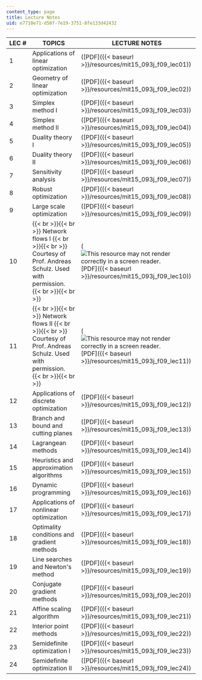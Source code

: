 ```yaml
---
content_type: page
title: Lecture Notes
uid: e7710e71-d58f-7e19-3751-8fe133d42432
---
```


| LEC # | TOPICS | LECTURE NOTES |
| --- | --- | --- |
| 1 | Applications of linear optimization | ([PDF]({{< baseurl >}}/resources/mit15_093j_f09_lec01)) |
| 2 | Geometry of linear optimization | ([PDF]({{< baseurl >}}/resources/mit15_093j_f09_lec02)) |
| 3 | Simplex method I | ([PDF]({{< baseurl >}}/resources/mit15_093j_f09_lec03)) |
| 4 | Simplex method II | ([PDF]({{< baseurl >}}/resources/mit15_093j_f09_lec04)) |
| 5 | Duality theory I | ([PDF]({{< baseurl >}}/resources/mit15_093j_f09_lec05)) |
| 6 | Duality theory II | ([PDF]({{< baseurl >}}/resources/mit15_093j_f09_lec06)) |
| 7 | Sensitivity analysis | ([PDF]({{< baseurl >}}/resources/mit15_093j_f09_lec07)) |
| 8 | Robust optimization | ([PDF]({{< baseurl >}}/resources/mit15_093j_f09_lec08)) |
| 9 | Large scale optimization | ([PDF]({{< baseurl >}}/resources/mit15_093j_f09_lec09)) |
| 10 |  {{< br >}}{{< br >}} Network flows I {{< br >}}{{< br >}} Courtesy of Prof. Andreas Schulz. Used with permission. {{< br >}}{{< br >}}  | (![This resource may not render correctly in a screen reader.](/images/inacessible.gif)[PDF]({{< baseurl >}}/resources/mit15_093j_f09_lec10)) |
| 11 |  {{< br >}}{{< br >}} Network flows II {{< br >}}{{< br >}} Courtesy of Prof. Andreas Schulz. Used with permission. {{< br >}}{{< br >}}  | (![This resource may not render correctly in a screen reader.](/images/inacessible.gif)[PDF]({{< baseurl >}}/resources/mit15_093j_f09_lec11)) |
| 12 | Applications of discrete optimization | ([PDF]({{< baseurl >}}/resources/mit15_093j_f09_lec12)) |
| 13 | Branch and bound and cutting planes | ([PDF]({{< baseurl >}}/resources/mit15_093j_f09_lec13)) |
| 14 | Lagrangean methods | ([PDF]({{< baseurl >}}/resources/mit15_093j_f09_lec14)) |
| 15 | Heuristics and approximation algorithms | ([PDF]({{< baseurl >}}/resources/mit15_093j_f09_lec15)) |
| 16 | Dynamic programming | ([PDF]({{< baseurl >}}/resources/mit15_093j_f09_lec16)) |
| 17 | Applications of nonlinear optimization | ([PDF]({{< baseurl >}}/resources/mit15_093j_f09_lec17)) |
| 18 | Optimality conditions and gradient methods | ([PDF]({{< baseurl >}}/resources/mit15_093j_f09_lec18)) |
| 19 | Line searches and Newton's method | ([PDF]({{< baseurl >}}/resources/mit15_093j_f09_lec19)) |
| 20 | Conjugate gradient methods | ([PDF]({{< baseurl >}}/resources/mit15_093j_f09_lec20)) |
| 21 | Affine scaling algorithm | ([PDF]({{< baseurl >}}/resources/mit15_093j_f09_lec21)) |
| 22 | Interior point methods | ([PDF]({{< baseurl >}}/resources/mit15_093j_f09_lec22)) |
| 23 | Semidefinite optimization I | ([PDF]({{< baseurl >}}/resources/mit15_093j_f09_lec23)) |
| 24 | Semidefinite optimization II | ([PDF]({{< baseurl >}}/resources/mit15_093j_f09_lec24))